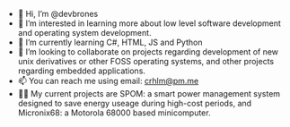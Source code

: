 - 👋 Hi, I’m @devbrones
- 👀 I’m interested in learning more about low level software development and operating system development.
- 🌱 I’m currently learning C#, HTML, JS and Python
- 💞️ I’m looking to collaborate on projects regarding development of new unix derivatives or other FOSS operating systems, and other projects regarding embedded applications.
- 📫 You can reach me using email: crhlm@pm.me
- 👩‍💻 My current projects are SPOM: a smart power management system designed to save energy useage during high-cost periods, and Micronix68: a Motorola 68000 based minicomputer.
<!---
devbrones/devbrones is a ✨ special ✨ repository because its `README.md` (this file) appears on your GitHub profile.
You can click the Preview link to take a look at your changes.
--->

